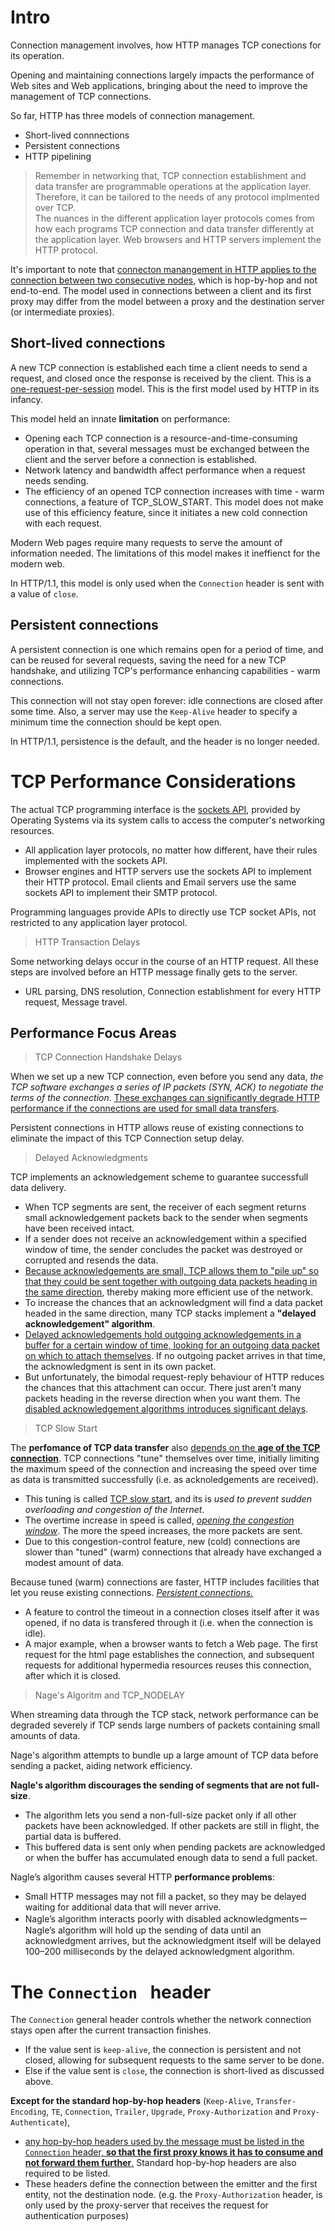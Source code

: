 # Intro
Connection management involves, how HTTP manages TCP conections for its operation.

Opening and maintaining connections largely impacts the performance of Web sites and Web applications, bringing about the need to improve the management of TCP connections.

So far, HTTP has three models of connection management.
- Short-lived connnections
- Persistent connections
- HTTP pipelining

> Remember in networking that, TCP connection establishment and data transfer are programmable operations at the application layer. Therefore, it can be tailored to the needs of any protocol implmented over TCP.\
> The nuances in the different application layer protocols comes from how each programs TCP connection and data transfer differently at the application layer. Web browsers and HTTP servers implement the HTTP protocol.

It's important to note that <u>connecton manangement in HTTP applies to the connection between two consecutive nodes</u>, which is hop-by-hop and not end-to-end. The model used in connections between a client and its first proxy may differ from the model between a proxy and the destination server (or intermediate proxies).


## Short-lived connections
A new TCP connection is established each time a client needs to send a request, and closed once the response is received by the client. This is a <u>one-request-per-session</u> model. This is the first model used by HTTP in its infancy.

This model held an innate **limitation** on performance: 
- Opening each TCP connection is a resource-and-time-consuming operation in that, several messages must be exchanged between the client and the server before a connection is established.
- Network latency and bandwidth affect performance when a request needs sending.
- The efficiency of an opened TCP connection increases with time - warm connections, a feature of TCP_SLOW_START. This model does not make use of this efficiency feature, since it initiates a new cold connection with each request.

Modern Web pages require many requests to serve the amount of information needed. The limitations of this model makes it ineffienct for the modern web.

In HTTP/1.1, this model is only used when the `Connection` header is sent with a value of `close`.

## Persistent connections
A persistent connection is one which remains open for a period of time, and can be reused for several requests, saving the need for a new TCP handshake, and utilizing TCP's performance enhancing capabilities - warm connections.

This connection will not stay open forever: idle connections are closed after some time. Also, a server may use the `Keep-Alive` header to specify a minimum time the connection should be kept open.

In HTTP/1.1, persistence is the default, and the header is no longer needed.

# TCP Performance Considerations
The actual TCP programming interface is the <u>sockets API</u>, provided by Operating Systems via its system calls to access the computer's networking resources.
- All application layer protocols, no matter how different, have their rules implemented with the sockets API.
- Browser engines and HTTP servers use the sockets API to implement their HTTP protocol. Email clients and Email servers use the same sockets API to implement their SMTP protocol.

Programming languages provide APIs to directly use TCP socket APIs, not restricted to any application layer protocol.

> HTTP Transaction Delays

Some networking delays occur in the course of an HTTP request. All these steps are involved before an HTTP message finally gets to the server.
- URL parsing, DNS resolution, Connection establishment for every HTTP request, Message travel.

## Performance Focus Areas
> TCP Connection Handshake Delays

When we set up a new TCP connection, even before you send any data, *the TCP software exchanges a series of IP packets (SYN, ACK) to negotiate the terms of the connection*. <u>These exchanges can significantly degrade HTTP performance if the connections are used for small data transfers</u>.

Persistent connections in HTTP allows reuse of existing connections to eliminate the impact of this TCP Connection setup delay.

> Delayed Acknowledgments

TCP implements an acknowledgement scheme to guarantee successfull data delivery.
- When TCP segments are sent, the receiver of each segment returns small acknowledgement packets back to the sender when segments have been received intact.
- If a sender does not receive an acknowledgement within a specified window of time, the sender concludes the packet was destroyed or corrupted and resends the data.
- <u>Because acknowledgements are small, TCP allows them to "pile up" so that they could be sent together with outgoing data packets heading in the same direction</u>, thereby making more efficient use of the network.
- To increase the chances that an acknowledgment will find a data packet headed in the same direction, many TCP stacks implement a **"delayed acknowledgement" algorithm**.
- <u>Delayed acknowledgements hold outgoing acknowledgements in a buffer for a certain window of time, looking for an outgoing data packet on which to attach themselves</u>. If no outgoing packet arrives in that time, the acknowledgment is sent in its own packet.
- But unfortunately, the bimodal request-reply behaviour of HTTP reduces the chances that this attachment can occur. There just aren't many packets heading in the reverse direction when you want them. The <u>disabled acknowledgement algorithms introduces significant delays</u>.

> TCP Slow Start

The **perfomance of TCP data transfer** also <u>depends on the **age of the TCP connection**</u>. TCP connections "tune" themselves over time, initially limiting the maximum speed of the connection and increasing the speed over time as data is transmitted successfully (i.e. as acknoledgements are received).
- This tuning is called <u>TCP slow start</u>, and its is *used to prevent sudden overloading and congestion of the Internet*. 
- The overtime increase in speed is called, *<u>opening the congestion window</u>*. The more the speed increases, the more packets are sent.
- Due to this congestion-control feature, new (cold) connections are slower than "tuned" (warm) connections that already have exchanged a modest amount of data.

Because tuned (warm) connections are faster, HTTP includes facilities that let you reuse existing connections. *<u>Persistent connections.</u>*
- A feature to control the timeout in a connection closes itself after it was opened, if no data is transfered through it (i.e. when the connection is idle).
- A major example, when a browser wants to fetch a Web page. The first request for the html page establishes the connection, and subsequent requests for additional hypermedia resources reuses this connection, after which it is closed.

> Nage's Algoritm and TCP_NODELAY

When streaming data through the TCP stack, network performance can be degraded severely if TCP sends large numbers of packets containing small amounts of data.

Nage's algorithm attempts to bundle up a large amount of TCP data before sending a packet, aiding network efficiency.

**Nagle's algorithm discourages the sending of segments that are not full-size**.
- The algorithm lets you send a non-full-size packet only if all other packets have been acknowledged. If other packets are still in flight, the partial data is buffered. 
- This buffered data is sent only when pending packets are acknowledged or when the buffer has accumulated enough data to send a full packet.

Nagle’s algorithm causes several HTTP **performance problems**:
- Small HTTP messages may not fill a packet, so they may be delayed waiting for additional data that will never arrive.
- Nagle’s algorithm interacts poorly with disabled
acknowledgmentsーNagle’s algorithm will hold up the sending of data until an acknowledgment arrives, but the acknowledgment itself will be delayed 100–200 milliseconds by the delayed acknowledgment algorithm.

# The `Connection ` header
The `Connection` general header controls whether the network connection stays open after the current transaction finishes. 
- If the value sent is `keep-alive`, the connection is persistent and not closed, allowing for subsequent requests to the same server to be done.
- Else if the value sent is `close`, the connection is short-lived as discussed above.

**Except for the standard hop-by-hop headers** (`Keep-Alive`, `Transfer-Encoding`, `TE`, `Connection`, `Trailer`, `Upgrade`, `Proxy-Authorization` and `Proxy-Authenticate`), <u>
- any hop-by-hop headers used by the message must be listed in the `Connection` header, **so that the first proxy knows it has to consume and not forward them further**.</u> Standard hop-by-hop headers are also required to be listed.
- These headers define the connection between the emitter and the first entity, not the destination node. (e.g. the `Proxy-Authorization` header, is only used by the proxy-server that receives the request for authentication purposes)